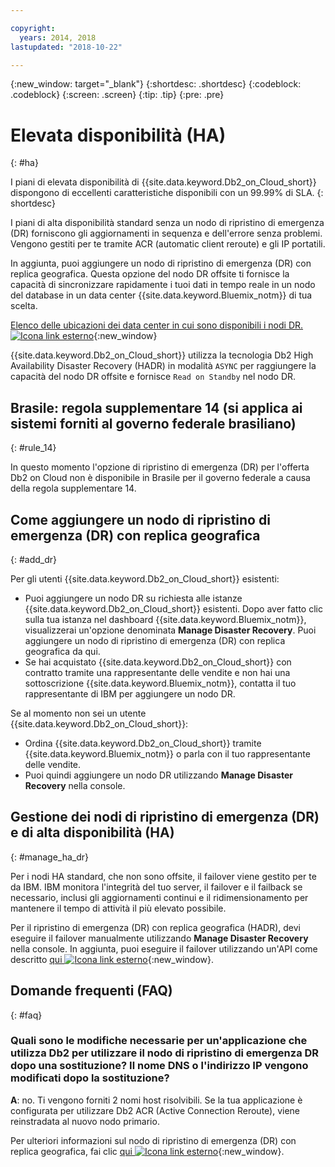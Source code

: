 ```yaml
---

copyright:
  years: 2014, 2018
lastupdated: "2018-10-22"

---
```


<!-- Attribute definitions --> 
{:new_window: target="_blank"}
{:shortdesc: .shortdesc}
{:codeblock: .codeblock}
{:screen: .screen}
{:tip: .tip}
{:pre: .pre}

# Elevata disponibilità (HA)
{: #ha}

I piani di elevata disponibilità di {{site.data.keyword.Db2_on_Cloud_short}} dispongono di eccellenti caratteristiche disponibili con un 99.99% di SLA. 
{: shortdesc}

I piani di alta disponibilità standard senza un nodo di ripristino di emergenza (DR) forniscono gli aggiornamenti in sequenza e dell'errore senza problemi. Vengono gestiti per te tramite ACR (automatic client reroute) e gli IP portatili.

In aggiunta, puoi aggiungere un nodo di ripristino di emergenza (DR) con replica geografica. Questa opzione del nodo DR offsite ti fornisce la capacità di sincronizzare rapidamente i tuoi dati in tempo reale in un nodo del database in un data center {{site.data.keyword.Bluemix_notm}} di tua scelta. 

[Elenco delle ubicazioni dei data center in cui sono disponibili i nodi DR. ![Icona link esterno](../../icons/launch-glyph.svg "Icona link esterno")](https://developer.ibm.com/answers/questions/366888/what-locations-cities-or-countries-is-dashdb-avail.html){:new_window}

{{site.data.keyword.Db2_on_Cloud_short}} utilizza la tecnologia Db2 High Availability Disaster Recovery (HADR) in modalità `ASYNC` per raggiungere la capacità del nodo DR offsite e fornisce `Read on Standby` nel nodo DR.

## **Brasile: regola supplementare 14** (si applica ai sistemi forniti al governo federale brasiliano)
{: #rule_14}

In questo momento l'opzione di ripristino di emergenza (DR) per l'offerta Db2 on Cloud non è disponibile in Brasile per il governo federale a causa della regola supplementare 14.

## Come aggiungere un nodo di ripristino di emergenza (DR) con replica geografica
{: #add_dr}

Per gli utenti {{site.data.keyword.Db2_on_Cloud_short}} esistenti:
 * Puoi aggiungere un nodo DR su richiesta alle istanze {{site.data.keyword.Db2_on_Cloud_short}} esistenti. Dopo aver fatto clic sulla tua istanza nel dashboard {{site.data.keyword.Bluemix_notm}}, visualizzerai un'opzione denominata **Manage Disaster Recovery**. Puoi aggiungere un nodo di ripristino di emergenza (DR) con replica geografica da qui.
 * Se hai acquistato {{site.data.keyword.Db2_on_Cloud_short}} con contratto tramite una rappresentante delle vendite e non hai una sottoscrizione {{site.data.keyword.Bluemix_notm}}, contatta il tuo rappresentante di IBM per aggiungere un nodo DR.

Se al momento non sei un utente {{site.data.keyword.Db2_on_Cloud_short}}:
 * Ordina {{site.data.keyword.Db2_on_Cloud_short}} tramite {{site.data.keyword.Bluemix_notm}} o parla con il tuo rappresentante delle vendite.
 * Puoi quindi aggiungere un nodo DR utilizzando **Manage Disaster Recovery** nella console.
<!--- Through the web console, you can also add a disaster recovery (DR) node located in a datacenter of your choice. -->

## Gestione dei nodi di ripristino di emergenza (DR) e di alta disponibilità (HA)
{: #manage_ha_dr}

Per i nodi HA standard, che non sono offsite, il failover viene gestito per te da IBM. IBM monitora l'integrità del tuo server, il failover e il failback se necessario, inclusi gli aggiornamenti continui e il ridimensionamento per mantenere il tempo di attività il più elevato possibile.

Per il ripristino di emergenza (DR) con replica geografica (HADR), devi eseguire il failover manualmente utilizzando **Manage Disaster Recovery** nella console. In aggiunta, puoi eseguire il failover utilizzando un'API come descritto [qui ![Icona link esterno](../../icons/launch-glyph.svg "Icona link esterno")](https://developer.ibm.com/answers/questions/457901/where-can-i-find-api-documentation-for-db2-on-clou.html){:new_window}.

## Domande frequenti (FAQ)
{: #faq}

### Quali sono le modifiche necessarie per un'applicazione che utilizza Db2 per utilizzare il nodo di ripristino di emergenza DR dopo una sostituzione? Il nome DNS o l'indirizzo IP vengono modificati dopo la sostituzione?

**A**: no. Ti vengono forniti 2 nomi host risolvibili. Se la tua applicazione è configurata per utilizzare Db2 ACR (Active Connection Reroute), viene reinstradata al nuovo nodo primario.

Per ulteriori informazioni sul nodo di ripristino di emergenza (DR) con replica geografica, fai clic [qui ![Icona link esterno](../../icons/launch-glyph.svg "Icona link esterno")](https://developer.ibm.com/answers/questions/458385/frequently-asked-questions-for-db2-on-cloud-hadr-g.html){:new_window}.

